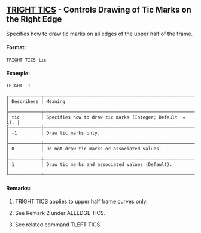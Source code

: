 ## [TRIGHT TICS](https://nexus.hexagon.com/documentationcenter/bundle/MSC_Nastran_2022.4/page/Nastran_Combined_Book/qrg/casecontrol4c/TOC.TRIGHT.TICS.xhtml) - Controls Drawing of Tic Marks on the Right Edge

Specifies how to draw tic marks on all edges of the upper half of the frame.

#### Format:

```nastran
TRIGHT TICS tic
```

#### Example:

```nastran
TRIGHT -1
```

```text
┌────────────┬───────────────────────────────────────────────────────────┐
│ Describers │ Meaning                                                   │
├────────────┼───────────────────────────────────────────────────────────┤
│ tic        │ Specifies how to draw tic marks (Integer; Default  =  1). │
├────────────┼───────────────────────────────────────────────────────────┤
│ -1         │ Draw tic marks only.                                      │
├────────────┼───────────────────────────────────────────────────────────┤
│ 0          │ Do not draw tic marks or associated values.               │
├────────────┼───────────────────────────────────────────────────────────┤
│ 1          │ Draw tic marks and associated values (Default).           │
└────────────┴───────────────────────────────────────────────────────────┘
```

#### Remarks:

1. TRIGHT TICS applies to upper half frame curves only.

2. See Remark 2 under ALLEDGE TICS.

3. See related command TLEFT TICS.
